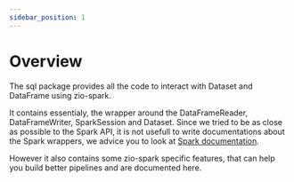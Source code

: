 ```yaml
---
sidebar_position: 1
---
```


# Overview

The sql package provides all the code to interact with Dataset and DataFrame using zio-spark.

It contains essentialy, the wrapper around the DataFrameReader, DataFrameWriter, SparkSession and Dataset. Since we tried to be as close as possible to the Spark API, it is not usefull to write documentations about the Spark wrappers, we advice you to look at [Spark documentation](https://spark.apache.org/docs/latest/).

However it also contains some zio-spark specific features, that can help you build better pipelines and are documented here.
